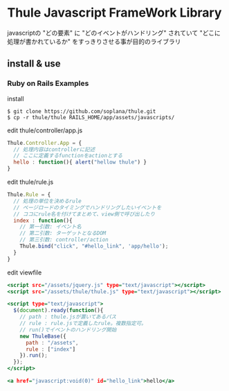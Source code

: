 # Thule Javascript FrameWork Library

javascriptの "どの要素" に "どのイベントがハンドリング" されていて "どこに処理が書かれているか" をすっきりさせる事が目的のライブラリ


## install & use

### Ruby on Rails Examples

install

```
$ git clone https://github.com/soplana/thule.git 
$ cp -r thule/thule RAILS_HOME/app/assets/javascripts/
```

edit thule/controller/app.js

```javascript:controller/app.js
Thule.Controller.App = {
  // 処理内容はcontrollerに記述
  // ここに定義するfunctionをactionとする
  hello : function(){ alert("hellow thule") }
}
```

edit thule/rule.js

```javasciript:rule.js
Thule.Rule = {
  // 処理の単位を決めるrule
  // ページロードのタイミングでハンドリングしたいイベントを
  // ココにrule名を付けてまとめて、view側で呼び出したり
  index : function(){
    // 第一引数: イベント名
    // 第二引数: ターゲットとなるDOM
    // 第三引数: controller/action
    Thule.bind("click", "#hello_link", 'app/hello');
  }
}
```

edit viewfile

```html:app/views/root/index.html
<script src="/assets/jquery.js" type="text/javascript"></script>
<script src="/assets/thule/thule.js" type="text/javascript"></script>

<script type="text/javascript">
  $(document).ready(function(){
    // path : thule.jsが置いてあるパス
    // rule : rule.jsで定義したrule。複数指定可。
    // run()でイベントのハンドリング開始
    new ThuleBase({
      path : "/assets",
      rule : ["index"]
    }).run();
  });
</script>

<a href="javascript:void(0)" id="hello_link">hello</a>
```
